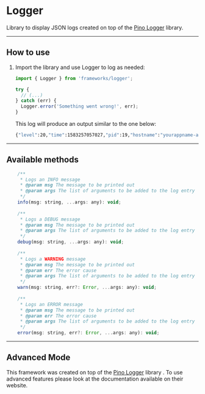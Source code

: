 # Logger

Library to display JSON logs created on top of the [Pino Logger](https://github.com/pinojs/pino) library.

---

## How to use

1. Import the library and use Logger to log as needed:
   ```javascript
   import { Logger } from 'frameworks/logger';

   try {
     // (...)
   } catch (err) {
     Logger.error('Something went wrong!', err);
   }
   ```
   
   This log will produce an output similar to the one below:

   ```bash
   {"level":20,"time":1583257057027,"pid":19,"hostname":"yourappname-api-d986c964b-sslmk","name":"yourappname-api","msg":"Something went wrong!", "trace": "Uncaught Error: at method (mycode.ts:5:27)","v":1}
   ```

--- 

## Available methods

```javascript
    /**
     * Logs an INFO message
     * @param msg The message to be printed out
     * @param args The list of arguments to be added to the log entry
     */
    info(msg: string, ...args: any): void;
  
    /**
     * Logs a DEBUG message
     * @param msg The message to be printed out
     * @param args The list of arguments to be added to the log entry
     */
    debug(msg: string, ...args: any): void;
  
    /**
     * Logs a WARNING message
     * @param msg The message to be printed out
     * @param err The error cause
     * @param args The list of arguments to be added to the log entry
     */
    warn(msg: string, err?: Error, ...args: any): void;
  
    /**
     * Logs an ERROR message
     * @param msg The message to be printed out
     * @param err The error cause
     * @param args The list of arguments to be added to the log entry
     */
    error(msg: string, err?: Error, ...args: any): void;
```

---

## Advanced Mode

This framework was created on top of the [Pino Logger](https://github.com/pinojs/pino) library . To use advanced features please look at the documentation available on their website.
